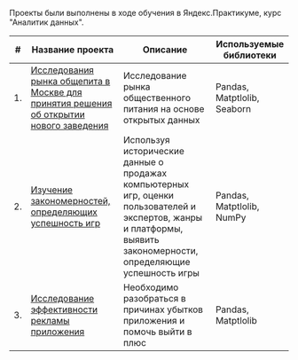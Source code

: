Проекты были выполнены в ходе обучения в Яндекс.Практикуме, курс "Аналитик данных".

|#|Название проекта|Описание|Используемые библиотеки|
|-|-|-|-|
|1.|[Исследования рынка общепита в Москве для принятия решения об открытии нового заведения](https://github.com/vrutk/practicum_food/blob/main/food/food.ipynb)|Исследование рынка общественного питания на основе открытых данных|Pandas, Matptlolib, Seaborn|
|2.|[Изучение закономерностей, определяющих успешность игр](https://github.com/vrutk/practicum_games/blob/main/games/games.ipynb)|Используя исторические данные о продажах компьютерных игр, оценки пользователей и экспертов, жанры и платформы, выявить закономерности, определяющие успешность игры|Pandas, Matptlolib, NumPy|
|3.|[Исследование эффективности рекламы приложения](https://github.com/vrutk/practicum_users/blob/main/users/users.ipynb)|Необходимо разобраться в причинах убытков приложения и помочь выйти в плюс|Pandas, Matptlolib|
